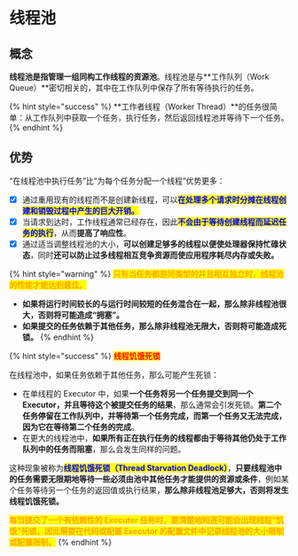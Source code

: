 # 线程池

## **概念**

**线程池是指管理一组同构工作线程的资源池**。线程池是与**工作队列（Work Queue）**密切相关的，其中在工作队列中保存了所有等待执行的任务。

{% hint style="success" %}
**工作者线程（Worker Thread）**的任务很简单：从工作队列中获取一个任务，执行任务，然后返回线程池并等待下一个任务。
{% endhint %}

## 优势

“在线程池中执行任务”比“为每个任务分配一个线程”优势更多：

* [x] 通过重用现有的线程而不是创建新线程，可以<mark style="color:blue;">**在处理多个请求时分摊在线程创建和销毁过程中产生的巨大开销。**</mark>
* [x] 当请求到达时，工作线程通常已经存在，因此<mark style="color:blue;">**不会由于等待创建线程而延迟任务的执行**</mark>，从而**提高了响应性**。
* [x] 通过适当调整线程池的大小，**可以创建足够多的线程以便使处理器保持忙碌状态**，同时**还可以防止过多线程相互竞争资源而使应用程序耗尽内存或失败。**

{% hint style="warning" %}
<mark style="color:orange;">**只有当任务都是同类型的并且相互独立时，线程池的性能才能达到最佳。**</mark>

* **如果将运行时间较长的与运行时间较短的任务混合在一起，那么除非线程池很大，否则将可能造成“拥塞”。**
* **如果提交的任务依赖于其他任务，那么除非线程池无限大，否则将可能造成死锁。**
{% endhint %}

{% hint style="success" %}
<mark style="color:red;">**线程饥饿死锁**</mark>

在线程池中，如果任务依赖于其他任务，那么可能产生死锁：

* 在单线程的 Executor 中，如果**一个任务将另一个任务提交到同一个 Executor，并且等待这个被提交任务的结果**，那么通常会引发死锁。**第二个任务停留在工作队列中，并等待第一个任务完成，而第一个任务又无法完成，因为它在等待第二个任务的完成**。
* 在更大的线程池中，**如果所有正在执行任务的线程都由于等待其他仍处于工作队列中的任务而阻塞**，那么会发生同样的问题。

这种现象被称为<mark style="color:blue;">**线程饥饿死锁（Thread Starvation Deadlock）**</mark>，**只要线程池中的任务需要无限期地等待一些必须由池中其他任务才能提供的资源或条件**，例如某个任务等待另一个任务的返回值或执行结果，**那么除非线程池足够大，否则将发生线程饥饿死锁。**

<mark style="color:orange;">**每当提交了一个有依赖性的 Executor 任务时，要清楚地知道可能会出现线程“饥饿”死锁，因此需要在代码或配置 Executor 的配置文件中记录线程池的大小限制或配置限制。**</mark>
{% endhint %}

